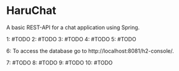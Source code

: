 # HaruChat
A basic REST-API for a chat application using Spring.

1: #TODO
2: #TODO
3: #TODO
4: #TODO
5: #TODO

6: To access the database go to http://localhost:8081/h2-console/.

7: #TODO
8: #TODO
9: #TODO
10: #TODO

